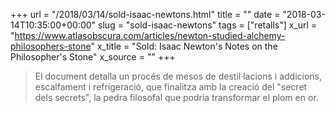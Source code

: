 +++
url = "/2018/03/14/sold-isaac-newtons.html"
title = ""
date = "2018-03-14T10:35:00+00:00"
slug = "sold-isaac-newtons"
tags = ["retalls"]
x_url = "https://www.atlasobscura.com/articles/newton-studied-alchemy-philosophers-stone"
x_title = "Sold: Isaac Newton's Notes on the Philosopher's Stone"
x_source = ""
+++


> El document detalla un procés de mesos de destil·lacions i addicions, escalfament i refrigeració, que finalitza amb la creació del "secret dels secrets", la pedra filosofal que podria transformar el plom en or.

